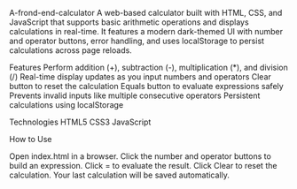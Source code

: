 A-frond-end-calculator
A web-based calculator built with HTML, CSS, and JavaScript that supports basic arithmetic operations and displays calculations in real-time. It features a modern dark-themed UI with number and operator buttons, error handling, and uses localStorage to persist calculations across page reloads.

Features
Perform addition (+), subtraction (-), multiplication (*), and division (/)
Real-time display updates as you input numbers and operators
Clear button to reset the calculation
Equals button to evaluate expressions safely
Prevents invalid inputs like multiple consecutive operators
Persistent calculations using localStorage

Technologies
HTML5
CSS3
JavaScript

How to Use

Open index.html in a browser.
Click the number and operator buttons to build an expression.
Click = to evaluate the result.
Click Clear to reset the calculation.
Your last calculation will be saved automatically.
